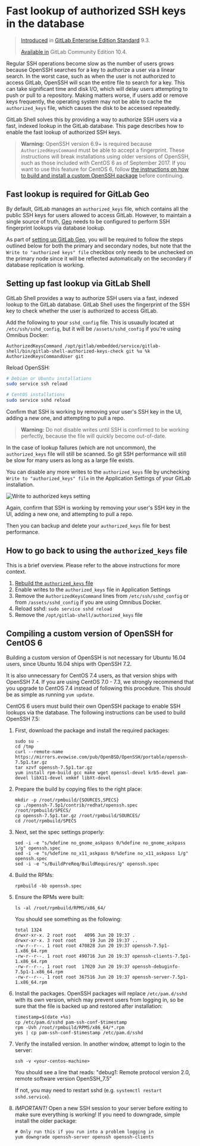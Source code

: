 # Fast lookup of authorized SSH keys in the database

> [Introduced](https://gitlab.com/gitlab-org/gitlab-ee/issues/1631) in 
> [GitLab Enterprise Edition Standard](https://about.gitlab.com/products) 9.3.
>
> [Available in](https://gitlab.com/gitlab-org/gitlab-ee/issues/3953) GitLab
> Community Edition 10.4.

Regular SSH operations become slow as the number of users grows because OpenSSH
searches for a key to authorize a user via a linear search. In the worst case,
such as when the user is not authorized to access GitLab, OpenSSH will scan the
entire file to search for a key. This can take significant time and disk I/O,
which will delay users attempting to push or pull to a repository. Making
matters worse, if users add or remove keys frequently, the operating system may
not be able to cache the `authorized_keys` file, which causes the disk to be
accessed repeatedly.

GitLab Shell solves this by providing a way to authorize SSH users via a fast,
indexed lookup in the GitLab database. This page describes how to enable the fast
lookup of authorized SSH keys.

> **Warning:** OpenSSH version 6.9+ is required because
`AuthorizedKeysCommand` must be able to accept a fingerprint. These
instructions will break installations using older versions of OpenSSH, such as
those included with CentOS 6 as of September 2017. If you want to use this
feature for CentOS 6, follow [the instructions on how to build and install a custom OpenSSH package](#compiling-a-custom-version-of-openssh-for-centos-6) before continuing.

## Fast lookup is required for GitLab Geo

By default, GitLab manages an `authorized_keys` file, which contains all the
public SSH keys for users allowed to access GitLab. However, to maintain a
single source of truth, [Geo](../../gitlab-geo/README.md) needs to be configured to perform SSH fingerprint
lookups via database lookup.

As part of [setting up GitLab Geo](../../gitlab-geo/README.md#setup-instructions),
you will be required to follow the steps outlined below for both the primary and
secondary nodes, but note that the `Write to "authorized keys" file` checkbox
only needs to be unchecked on the primary node since it will be reflected
automatically on the secondary if database replication is working.

## Setting up fast lookup via GitLab Shell

GitLab Shell provides a way to authorize SSH users via a fast, indexed lookup
to the GitLab database. GitLab Shell uses the fingerprint of the SSH key to
check whether the user is authorized to access GitLab.

Add the following to your `sshd_config` file. This is usuaully located at
`/etc/ssh/sshd_config`, but it will be `/assets/sshd_config` if you're using
Omnibus Docker:

```
AuthorizedKeysCommand /opt/gitlab/embedded/service/gitlab-shell/bin/gitlab-shell-authorized-keys-check git %u %k
AuthorizedKeysCommandUser git
```

Reload OpenSSH:

```bash
# Debian or Ubuntu installations
sudo service ssh reload

# CentOS installations
sudo service sshd reload
```

Confirm that SSH is working by removing your user's SSH key in the UI, adding a
new one, and attempting to pull a repo.

> **Warning:** Do not disable writes until SSH is confirmed to be working
perfectly, because the file will quickly become out-of-date.

In the case of lookup failures (which are not uncommon), the `authorized_keys`
file will still be scanned. So git SSH performance will still be slow for many
users as long as a large file exists.

You can disable any more writes to the `authorized_keys` file by unchecking
`Write to "authorized_keys" file` in the Application Settings of your GitLab
installation.

![Write to authorized keys setting](img/write_to_authorized_keys_setting.png)

Again, confirm that SSH is working by removing your user's SSH key in the UI,
adding a new one, and attempting to pull a repo.

Then you can backup and delete your `authorized_keys` file for best performance.

## How to go back to using the `authorized_keys` file

This is a brief overview. Please refer to the above instructions for more context.

1. [Rebuild the `authorized_keys` file](../raketasks/maintenance.md#rebuild-authorized_keys-file)
1. Enable writes to the `authorized_keys` file in Application Settings
1. Remove the `AuthorizedKeysCommand` lines from `/etc/ssh/sshd_config` or from `/assets/sshd_config` if you are using Omnibus Docker.
1. Reload sshd: `sudo service sshd reload`
1. Remove the `/opt/gitlab-shell/authorized_keys` file

## Compiling a custom version of OpenSSH for CentOS 6

Building a custom version of OpenSSH is not necessary for Ubuntu 16.04 users,
since Ubuntu 16.04 ships with OpenSSH 7.2.

It is also unnecessary for CentOS 7.4 users, as that version ships with
OpenSSH 7.4. If you are using CentOS 7.0 - 7.3, we strongly recommend that you
upgrade to CentOS 7.4 instead of following this procedure. This should be as
simple as running `yum update`.

CentOS 6 users must build their own OpenSSH package to enable SSH lookups via
the database. The following instructions can be used to build OpenSSH 7.5:

1. First, download the package and install the required packages:

    ```
    sudo su -
    cd /tmp
    curl --remote-name https://mirrors.evowise.com/pub/OpenBSD/OpenSSH/portable/openssh-7.5p1.tar.gz
    tar xzvf openssh-7.5p1.tar.gz
    yum install rpm-build gcc make wget openssl-devel krb5-devel pam-devel libX11-devel xmkmf libXt-devel
    ```

3. Prepare the build by copying files to the right place:

    ```
    mkdir -p /root/rpmbuild/{SOURCES,SPECS}
    cp ./openssh-7.5p1/contrib/redhat/openssh.spec /root/rpmbuild/SPECS/
    cp openssh-7.5p1.tar.gz /root/rpmbuild/SOURCES/
    cd /root/rpmbuild/SPECS
    ```

3. Next, set the spec settings properly:

    ```
    sed -i -e "s/%define no_gnome_askpass 0/%define no_gnome_askpass 1/g" openssh.spec
    sed -i -e "s/%define no_x11_askpass 0/%define no_x11_askpass 1/g" openssh.spec
    sed -i -e "s/BuildPreReq/BuildRequires/g" openssh.spec
    ```

3. Build the RPMs:

    ```
    rpmbuild -bb openssh.spec
    ```

4. Ensure the RPMs were built:

    ```
    ls -al /root/rpmbuild/RPMS/x86_64/
    ```

    You should see something as the following:

    ```
    total 1324
    drwxr-xr-x. 2 root root   4096 Jun 20 19:37 .
    drwxr-xr-x. 3 root root     19 Jun 20 19:37 ..
    -rw-r--r--. 1 root root 470828 Jun 20 19:37 openssh-7.5p1-1.x86_64.rpm
    -rw-r--r--. 1 root root 490716 Jun 20 19:37 openssh-clients-7.5p1-1.x86_64.rpm
    -rw-r--r--. 1 root root  17020 Jun 20 19:37 openssh-debuginfo-7.5p1-1.x86_64.rpm
    -rw-r--r--. 1 root root 367516 Jun 20 19:37 openssh-server-7.5p1-1.x86_64.rpm
    ```

5. Install the packages. OpenSSH packages will replace `/etc/pam.d/sshd`
   with its own version, which may prevent users from logging in, so be sure
   that the file is backed up and restored after installation:

    ```
    timestamp=$(date +%s)
    cp /etc/pam.d/sshd pam-ssh-conf-$timestamp
    rpm -Uvh /root/rpmbuild/RPMS/x86_64/*.rpm
    yes | cp pam-ssh-conf-$timestamp /etc/pam.d/sshd
    ```

6. Verify the installed version. In another window, attempt to login to the server:

    ```
    ssh -v <your-centos-machine>
    ```

    You should see a line that reads: "debug1: Remote protocol version 2.0, remote software version OpenSSH_7.5"

    If not, you may need to restart sshd (e.g. `systemctl restart sshd.service`).

7.  *IMPORTANT!* Open a new SSH session to your server before exiting to make
    sure everything is working! If you need to downgrade, simple install the
    older package:

    ```
    # Only run this if you run into a problem logging in
    yum downgrade openssh-server openssh openssh-clients
    ```
